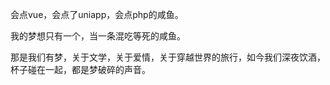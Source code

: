 
会点vue，会点了uniapp，会点php的咸鱼。

我的梦想只有一个，当一条混吃等死的咸鱼。

那是我们有梦，关于文学，关于爱情，关于穿越世界的旅行，如今我们深夜饮酒，杯子碰在一起，都是梦破碎的声音。
